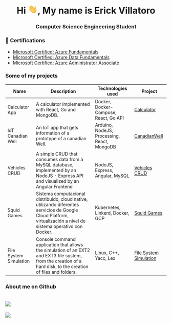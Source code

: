 <!--
**Villa01/Villa01** is a ✨ _special_ ✨ repository because its `README.md` (this file) appears on your GitHub profile.

Here are some ideas to get you started:

- 🔭 I’m currently working on ...
- 🌱 I’m currently learning ...
- 👯 I’m looking to collaborate on ...
- 🤔 I’m looking for help with ...
- 💬 Ask me about ...
- 📫 How to reach me: ...
- 😄 Pronouns: ...
- ⚡ Fun fact: ...
-->
<h1 align="center">Hi <img src="https://raw.githubusercontent.com/ABSphreak/ABSphreak/master/gifs/Hi.gif" width="30px">, My name is Erick Villatoro </h1>
<h3 align="center">Computer Science Engineering Student</h3>

### 📜 Certifications
* [Microsoft Certified: Azure Fundamentals](https://www.credly.com/badges/12e25ebf-d279-483b-b0ff-c11642b85f18?source=linked_in_profile)
* [Microsoft Certified: Azure Data Fundamentals](https://www.credly.com/badges/5eecf9e0-f41b-4213-bd9a-6e7dcaa51d29/linked_in?t=reix44)
* [Microsoft Certified: Azure Administrator Associate](https://www.credly.com/badges/5bca85b5-6799-4ebb-b698-24f31586f572/linked_in?t=rj21wa)


### Some of my projects
| Name | Description | Technologies used | Project | 
|------|-------------|-------------------|---------|
| Calculator App | A calculator implemented with React, Go and MongoDB. | Docker, Docker-Compose, React, Go API | <a href = "https://github.com/Villa01/calculadora_sopes1">Calculator</a> |
| IoT Canadian Well | An IoT app that gets information of a prototype of a canadian Well. | Arduino, NodeJS, Processing, React, MongoDB | <a href = "https://github.com/Villa01/ACE2_1S22_G-18/tree/main/Practica%201">CanadianWell</a> |
| Vehicles CRUD | A simple CRUD that consumes data from a MySQL database, implemented by an NodeJS - Express API and visualized by an Angular Frontend | NodeJS, Express, Angular, MySQL | <a href = "https://github.com/Villa01/Vehicles_CRUD">Vehicles CRUD</a> |
| Squid Games | Sistema computacional distribuído, cloud native, utilizando diferentes servicios de Google Cloud Platform, virtualización a nivel de sistema operativo con Docker. | Kubernetes, Linkerd, Docker, GCP | <a href = "https://github.com/Villa01/SQUID_GAMES">Squid Games</a> |
| File System Simulation | Console command application that allows the simulation of an EXT2 and EXT3 file system, from the creation of a hard disk, to the creation of files and folders. | Linux, C++, Yacc, Lex | <a href = "https://github.com/Villa01/MIA_Proyecto1">File System Simulation</a>|

### About me on Github
<br>
<a href="https://github.com/anuraghazra/github-readme-stats">
  <img align="center" src="https://github-readme-stats.vercel.app/api?username=Villa01&show_icons=true&theme=radical" />
</a>
<br>
<br>
<a href="https://github.com/anuraghazra/github-readme-stats">
  <img align="center" src="https://github-readme-stats.vercel.app/api/top-langs/?username=Villa01&langs_count=5" />
</a>
